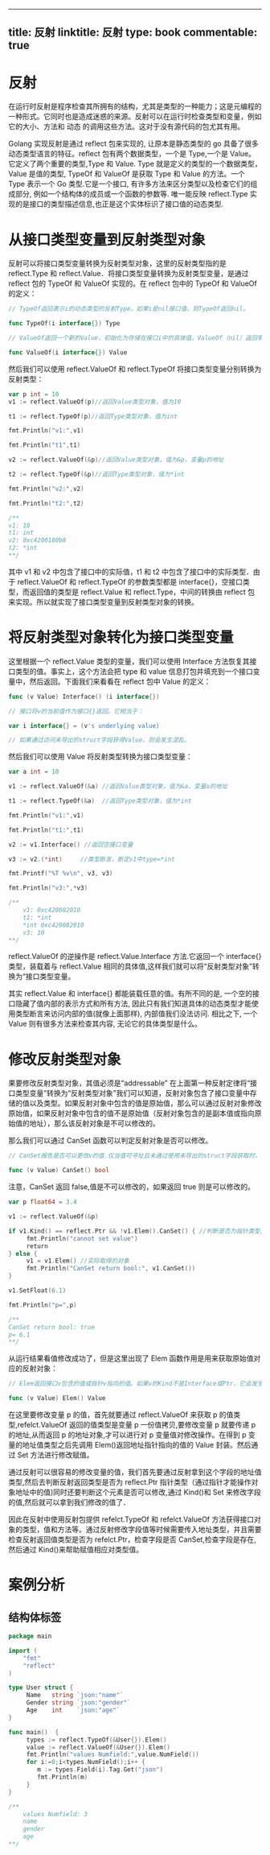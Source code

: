 
---
title: 反射
linktitle: 反射
type: book
commentable: true
---

# 反射

在运行时反射是程序检查其所拥有的结构，尤其是类型的一种能力；这是元编程的一种形式。它同时也是造成迷惑的来源。反射可以在运行时检查类型和变量，例如它的大小、方法和 动态 的调用这些方法。这对于没有源代码的包尤其有用。

Golang 实现反射是通过 reflect 包来实现的, 让原本是静态类型的 go 具备了很多动态类型语言的特征。reflect 包有两个数据类型，一个是 Type,一个是 Value。它定义了两个重要的类型,Type 和 Value. Type 就是定义的类型的一个数据类型，Value 是值的类型, TypeOf 和 ValueOf 是获取 Type 和 Value 的方法。一个 Type 表示一个 Go 类型.它是一个接口, 有许多方法来区分类型以及检查它们的组成部分, 例如一个结构体的成员或一个函数的参数等. 唯一能反映 reflect.Type 实现的是接口的类型描述信息,也正是这个实体标识了接口值的动态类型.

# 从接口类型变量到反射类型对象

反射可以将接口类型变量转换为反射类型对象，这里的反射类型指的是 reflect.Type 和 reflect.Value．将接口类型变量转换为反射类型变量，是通过 reflect 包的 TypeOf 和 ValueOf 实现的。在 reflect 包中的 TypeOf 和 ValueOf 的定义：

```go
// TypeOf返回表示i的动态类型的反射Type。如果i是nil接口值，则TypeOf返回nil。

func TypeOf(i interface{}) Type

// ValueOf返回一个新的Value，初始化为存储在接口i中的具体值。ValueOf（nil）返回零值

func ValueOf(i interface{}) Value
```

然后我们可以使用 reflect.ValueOf 和 reflect.TypeOf 将接口类型变量分别转换为反射类型：

```go
var p int = 10
v1 := reflect.ValueOf(p)//返回Value类型对象，值为10

t1 := reflect.TypeOf(p)//返回Type类型对象，值为int

fmt.Println("v1:",v1)

fmt.Println("t1",t1)

v2 := reflect.ValueOf(&p)//返回Value类型对象，值为&p，变量p的地址

t2 := reflect.TypeOf(&p)//返回Type类型对象，值为*int

fmt.Println("v2:",v2)

fmt.Println("t2:",t2)

/**
v1: 10
t1: int
v2: 0xc4200180b8
t2: *int
**/
```

其中 v1 和 v2 中包含了接口中的实际值，t1 和 t2 中包含了接口中的实际类型．由于 reflect.ValueOf 和 reflect.TypeOf 的参数类型都是 interface{}，空接口类型，而返回值的类型是 reflect.Value 和 reflect.Type，中间的转换由 reflect 包来实现。所以就实现了接口类型变量到反射类型对象的转换。

# 将反射类型对象转化为接口类型变量

这里根据一个 reflect.Value 类型的变量，我们可以使用 Interface 方法恢复其接口类型的值。事实上，这个方法会把 type 和 value 信息打包并填充到一个接口变量中，然后返回。下面我们来看看在 reflect 包中 Value 的定义：

```go
func (v Value) Interface() (i interface{})

// 接口将v的当前值作为接口{}返回。它相当于：

var i interface{} = (v's underlying value)

// 如果通过访问未导出的struct字段获得Value，则会发生混乱。
```

然后我们可以使用 Value 将反射类型转换为接口类型变量：

```go
var a int = 10

v1 := reflect.ValueOf(&a) //返回Value类型对象，值为&a，变量a的地址

t1 := reflect.TypeOf(&a)  //返回Type类型对象，值为*int

fmt.Println("v1:",v1)

fmt.Println("t1:",t1)

v2 := v1.Interface() //返回空接口变量

v3 := v2.(*int)     //类型断言，断定v1中type=*int

fmt.Printf("%T %v\n", v3, v3)

fmt.Println("v3:",*v3)

/**
    v1: 0xc420082010
    t1: *int
    *int 0xc420082010
    v3: 10
**/
```

reflect.ValueOf 的逆操作是 reflect.Value.Interface 方法.它返回一个 interface{}类型，装载着与 reflect.Value 相同的具体值,这样我们就可以将“反射类型对象”转换为“接口类型变量。

其实 reflect.Value 和 interface{} 都能装载任意的值。有所不同的是, 一个空的接口隐藏了值内部的表示方式和所有方法, 因此只有我们知道具体的动态类型才能使用类型断言来访问内部的值(就像上面那样), 内部值我们没法访问. 相比之下, 一个 Value 则有很多方法来检查其内容, 无论它的具体类型是什么。

# 修改反射类型对象

果要修改反射类型对象，其值必须是“addressable” 在上面第一种反射定律将“接口类型变量”转换为“反射类型对象”我们可以知道，反射对象包含了接口变量中存储的值以及类型。如果反射对象中包含的值是原始值，那么可以通过反射对象修改原始值，如果反射对象中包含的值不是原始值（反射对象包含的是副本值或指向原始值的地址），那么该反射对象是不可以修改的。

那么我们可以通过 CanSet 函数可以判定反射对象是否可以修改。

```go
// CanSet报告是否可以更改v的值.仅当值可寻址且未通过使用未导出的struct字段获取时，才能更改值。如果CanSet返回false，则调用Set或任何特定于类型的setter（例如，SetBool，SetInt）将会发生混乱。

func (v Value) CanSet() bool
```

注意，CanSet 返回 false,值是不可以修改的，如果返回 true 则是可以修改的。

```go
var p float64 = 3.4

v1 := reflect.ValueOf(&p)

if v1.Kind() == reflect.Ptr && !v1.Elem().CanSet() { //判断是否为指针类型,元素是否可以修改
　　　fmt.Println("cannot set value")
　　　return
} else {
　　　v1 = v1.Elem() //实际取得的对象
　　　fmt.Println("CanSet return bool:", v1.CanSet())
}

v1.SetFloat(6.1)

fmt.Println("p=",p)

/**
CanSet return bool: true
p= 6.1
**/
```

从运行结果看值修改成功了，但是这里出现了 Elem 函数作用是用来获取原始值对应的反射对象：

```go
// Elem返回接口v包含的值或指针v指向的值。如果v的Kind不是Interface或Ptr，它会发生恐慌。如果v为nil，则返回零值。

func (v Value) Elem() Value
```

在这里要修改变量 p 的值，首先就要通过 reflect.ValueOf 来获取 p 的值类型,refelct.ValueOf 返回的值类型是变量 p 一份值拷贝,要修改变量 p 就要传递 p 的地址,从而返回 p 的地址对象,才可以进行对 p 变量值对修改操作。在得到 p 变量的地址值类型之后先调用 Elem()返回地址指针指向的值的 Value 封装。然后通过 Set 方法进行修改赋值。

通过反射可以很容易的修改变量的值，我们首先要通过反射拿到这个字段的地址值类型,然后去判断反射返回类型是否为 reflect.Ptr 指针类型（通过指针才能操作对象地址中的值)同时还要判断这个元素是否可以修改,通过 Kind()和 Set 来修改字段的值,然后就可以拿到我们修改的值了．

因此在反射中使用反射包提供 refelct.TypeOf 和 refelct.ValueOf 方法获得接口对象的类型，值和方法等。通过反射修改字段值等时候需要传入地址类型，并且需要检查反射返回值类型是否为 refelct.Ptr，检查字段是否 CanSet,检查字段是存在,然后通过 Kind()来帮助赋值相应对类型值。

# 案例分析

## 结构体标签

```go
package main

import (
	"fmt"
	"reflect"
)

type User struct {
     Name   string `json:"name"`
     Gender string `json:"gender"`
     Age    int    `json:"age"`
}

func main()  {
     types := reflect.TypeOf(&User{}).Elem()
     value := reflect.ValueOf(&User{}).Elem()
     fmt.Println("values Numfield:",value.NumField())
     for i:=0;i<types.NumField();i++ {
        m := types.Field(i).Tag.Get("json")
        fmt.Println(m)
     }
}

/**
    values Numfield: 3
    name
    gender
    age
**/
```

    